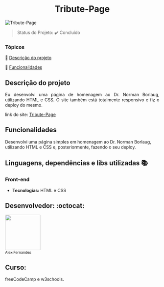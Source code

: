 <div align="center">
    <h1>Tribute-Page</h1>
</div>

![Tribute-Page](https://user-images.githubusercontent.com/108309097/214065196-8dbc157c-8641-4f0f-8e8b-dab0dda317c0.png)

<div>

</div>


> Status do Projeto: :heavy_check_mark: Concluído

### Tópicos 

:small_blue_diamond: [Descrição do projeto](#descrição-do-projeto)

:small_blue_diamond: [Funcionalidades](#funcionalidades)


## Descrição do projeto 

<p align="justify">
Eu desenvolvi uma página de homenagem ao Dr. Norman Borlaug, utilizando HTML e CSS. O site também está totalmente responsivo e fiz o deploy do mesmo.

link do site: <a href="https://tribute-page-snowy.vercel.app/" target="_blank">Tribute-Page</a>
</p>

## Funcionalidades

Desenvolvi uma página simples em homenagem ao Dr. Norman Borlaug, utilizando HTML e CSS e, posteriormente, fazendo o seu deploy. 
## Linguagens, dependências e libs utilizadas :books:

<h3>Front-end</h3>
<ul>
    <li><b>Tecnologias: </b>HTML e CSS</li>
</ul>




## Desenvolvedor: :octocat:


[<img src="https://github.com/alexfn93.png" width=115><br><sub>Alex Fernandes</sub>](https://github.com/alexfn93)  <br> 


<h2>Curso:</h2> 
freeCodeCamp e w3schools.

